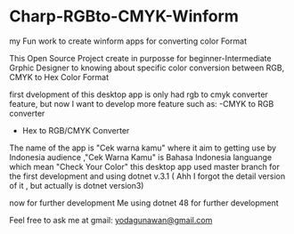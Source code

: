 # Charp-RGBto-CMYK-Winform
my Fun work to create winform apps for converting color Format

This Open Source Project create in purposse for beginner-Intermediate Grphic Designer to knowing about specific color conversion between RGB, CMYK to Hex Color Format 

first dvelopment of this desktop app is only had rgb to cmyk converter feature, but now I want to develop more feature such as:
-CMYK to RGB converter 
- Hex to RGB/CMYK Converter

The name of the app is "Cek warna kamu" where it aim to getting use by Indonesia audience ,"Cek Warna Kamu" is Bahasa Indonesia languange which mean "Check Your Color"
this desktop app used master branch for the first development and using dotnet v.3.1 ( Ahh I forgot the detail version of it , but actually is dotnet version3)


now for further development Me using dotnet 48 for further development


Feel free to ask me at gmail:
yodagunawan@gmail.com
